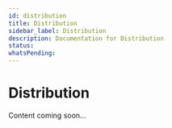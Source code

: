 ```yaml
---
id: distribution
title: Distribution
sidebar_label: Distribution
description: Documentation for Distribution
status: 
whatsPending: 
---
```


# Distribution

Content coming soon...

